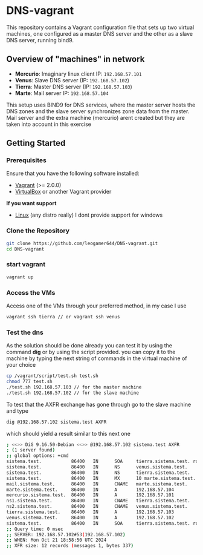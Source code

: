 # DNS-vagrant

This repository contains a Vagrant configuration file that sets up two virtual machines, one configured as a master DNS server and the other as a slave DNS server, running bind9.

## Overview of "machines" in network

- **Mercurio**: Imaginary linux client IP: `192.168.57.101`
- **Venus**: Slave DNS server (IP: `192.168.57.102`)
- **Tierra**: Master DNS server (IP: `192.168.57.103`)
- **Marte**: Mail server IP: `192.168.57.104`

This setup uses BIND9 for DNS services, where the master server hosts the DNS zones and the slave server synchronizes zone data from the master. Mail server and the extra machine (mercurio) arent created but they are taken into account in this exercise

## Getting Started

### Prerequisites

Ensure that you have the following software installed:

- [Vagrant](https://www.vagrantup.com/) (>= 2.0.0)
- [VirtualBox](https://www.virtualbox.org/) or another Vagrant provider

**If you want support**
- [Linux](https://distrowatch.com/) (any distro really) I dont provide support for windows

### Clone the Repository
```bash
git clone https://github.com/leogamer644/DNS-vagrant.git
cd DNS-vagrant
```
### start vagrant
```bash
vagrant up
```
### Access the VMs
Access one of the VMs through your preferred method, in my case I use 
```bash
vagrant ssh tierra // or vagrant ssh venus
```
### Test the dns
As the solution should be done already you can test it by using the command **dig**
or by using the script provided. you can copy it to the machine by typing the next string of commands in the virtual machine of your choice
```bash
cp /vagrant/script/test.sh test.sh
chmod 777 test.sh
./test.sh 192.168.57.103 // for the master machine
./test.sh 192.168.57.102 // for the slave machine
```
To test that the AXFR exchange has gone through go to the slave machine and type
```bash
dig @192.168.57.102 sistema.test AXFR
```
which should yield a result similar to this next one
``` bash
; <<>> DiG 9.16.50-Debian <<>> @192.168.57.102 sistema.test AXFR
; (1 server found)
;; global options: +cmd
sistema.test.           86400   IN      SOA     tierra.sistema.test. root.sistema.test. 2024101902 604800 86400 2419200 7200
sistema.test.           86400   IN      NS      venus.sistema.test.
sistema.test.           86400   IN      NS      tierra.sistema.test.
sistema.test.           86400   IN      MX      10 marte.sistema.test.
mail.sistema.test.      86400   IN      CNAME   marte.sistema.test.
marte.sistema.test.     86400   IN      A       192.168.57.104
mercurio.sistema.test.  86400   IN      A       192.168.57.101
ns1.sistema.test.       86400   IN      CNAME   tierra.sistema.test.
ns2.sistema.test.       86400   IN      CNAME   venus.sistema.test.
tierra.sistema.test.    86400   IN      A       192.168.57.103
venus.sistema.test.     86400   IN      A       192.168.57.102
sistema.test.           86400   IN      SOA     tierra.sistema.test. root.sistema.test. 2024101902 604800 86400 2419200 7200
;; Query time: 0 msec
;; SERVER: 192.168.57.102#53(192.168.57.102)
;; WHEN: Mon Oct 21 18:58:50 UTC 2024
;; XFR size: 12 records (messages 1, bytes 337)
```